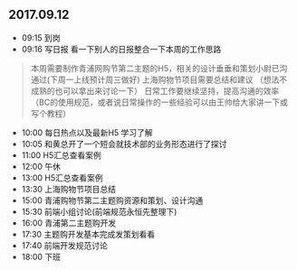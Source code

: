 ## 2017.09.12
* 09:15 到岗
* 09:16 写日报 看一下别人的日报整合一下本周的工作思路
> 本周需要制作青浦网购节第二主题的H5，相关的设计垂垂和策划小尉已沟通过(下周一上线预计周三做好)
> 上海购物节项目需要总结和建议 （想法不成熟的也可以拿出来讨论一下）
> 日常工作要继续坚持，提高沟通的效率（BC的使用规范，或者说日常操作的一些经验可以由王帅给大家讲一下或写个教程）
* 10:00 每日热点以及最新H5 学习了解
* 10:05 和黄总开了一个短会就技术部的业务形态进行了探讨
* 11:00 H5汇总查看案例
* 12:00 午休
* 13:00 H5汇总查看案例
* 13:30 上海购物节项目总结
* 15:00 青浦购物节第二主题购资源和策划、设计沟通
* 15:30 前端小组讨论(前端规范永恒先整理下)
* 16:00 青浦第二主题购开发
* 17:30 主题购开发基本完成发策划看看
* 17:40 前端开发规范讨论
* 18:00 下班


